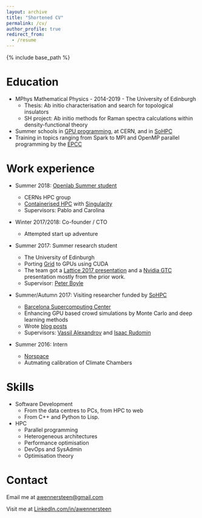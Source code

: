 ```yaml
---
layout: archive
title: "Shortened CV"
permalink: /cv/
author_profile: true
redirect_from:
  - /resume
---
```


{% include base_path %}

Education
======
* MPhys Mathematical Physics - 2014-2019 - The University of Edinburgh
  * Thesis: Ab initio characterisation and search for topological insulators
  * SH project: Ab initio methods for Raman spectra calculations within density-functional theory
* Summer schools in [GPU programming](https://pumps.bsc.es), at CERN, and in [SoHPC](https://summerofhpc.prace-ri.eu)
* Training in topics ranging from Spark to MPI and OpenMP parallel programming by the [EPCC](https://www.epcc.ed.ac.uk)

Work experience
======
* Summer 2018: [Openlab Summer student](https://openlab.cern)
  * CERNs HPC group
  * [Containerised HPC](http://doi.org/10.5281/zenodo.1438401) with [Singularity](https://www.sylabs.io)
  * Supervisors: Pablo and Carolina

* Winter 2017/2018: Co-founder / CTO
  * Attempted start up adventure

* Summer 2017: Summer research student
  * The University of Edinburgh
  * Porting [Grid](https://github.com/paboyle/Grid) to GPUs using CUDA
  * The team got a [Lattice 2017 presentation](https://arxiv.org/abs/1710.09409) and a [Nvidia GTC](http://on-demand.gputechconf.com/gtc/2017/presentation/s7640-meifeng-lin-porting-C++-Applications-OpenACC-Lattice-Quantum-Chromodynamics.pdf) presentation mostly from the prior work.
  * Supervisor: [Peter Boyle](https://www.ph.ed.ac.uk/people/peter-boyle)

* Summer/Autumn 2017: Visiting researcher funded by [SoHPC](https://summerofhpc.prace-ri.eu)
  * [Barcelona Supercomputing Center](https://www.bsc.es)
  * Enhancing GPU based crowd simulations by Monte Carlo and deep learning methods
  * Wrote [blog posts](https://summerofhpc.prace-ri.eu/tag/aleksander-wennersteen)
  * Supervisors: [Vassil Alexandrov](https://www.bsc.es/alexandrov-vassil) and [Isaac Rudomin](https://sites.google.com/site/rudominisaac/home)

* Summer 2016: Intern
  * [Norspace](https://www.kongsberg.com/en/kds/kns/)
  * Autmating calibration of Climate Chambers
  
Skills
======
* Software Development
  * From the data centres to PCs, from HPC to web
  * From C++ and Python to Lisp. 
* HPC
  * Parallel programming
  * Heterogeneous architectures
  * Performance optimisation
  * DevOps and SysAdmin
  * Optimisation theory


Contact
======
Email me at [awennersteen@gmail.com](awennersteen@gmail.com)

Visit me at [LinkedIn.com/in/awennersteen](https://linkedin.com/in/awennersteen)

